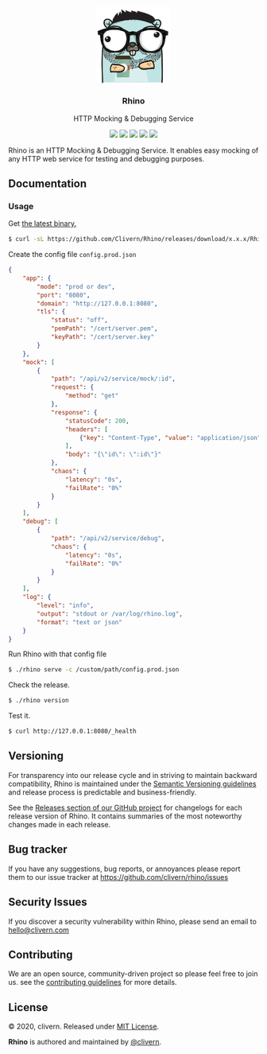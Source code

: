 <p align="center">
    <img alt="Rhino Logo" src="https://raw.githubusercontent.com/clivern/Rhino/master/assets/img/gopher.png?v=0.1.1" width="150" />
    <h3 align="center">Rhino</h3>
    <p align="center">HTTP Mocking & Debugging Service</p>
    <p align="center">
        <a href="https://travis-ci.com/Clivern/Rhino"><img src="https://travis-ci.com/Clivern/Rhino.svg?branch=master"></a>
        <a href="https://github.com/Clivern/Rhino/releases"><img src="https://img.shields.io/badge/Version-0.1.1-red.svg"></a>
        <a href="https://goreportcard.com/report/github.com/Clivern/Rhino"><img src="https://goreportcard.com/badge/github.com/clivern/Rhino?v=0.1.1"></a>
        <a href="https://hub.docker.com/r/clivern/rhino"><img src="https://img.shields.io/badge/Docker-Latest-green"></a>
        <a href="https://github.com/Clivern/Rhino/blob/master/LICENSE"><img src="https://img.shields.io/badge/LICENSE-MIT-orange.svg"></a>
    </p>
</p>

Rhino is an HTTP Mocking & Debugging Service. It enables easy mocking of any HTTP web service for testing and debugging purposes.

## Documentation

### Usage

Get [the latest binary.](https://github.com/Clivern/Rhino/releases)

```zsh
$ curl -sL https://github.com/Clivern/Rhino/releases/download/x.x.x/Rhino_x.x.x_OS_x86_64.tar.gz | tar xz
```

Create the config file `config.prod.json`

```json
{
    "app": {
        "mode": "prod or dev",
        "port": "8080",
        "domain": "http://127.0.0.1:8080",
        "tls": {
            "status": "off",
            "pemPath": "/cert/server.pem",
            "keyPath": "/cert/server.key"
        }
    },
    "mock": [
        {
            "path": "/api/v2/service/mock/:id",
            "request": {
                "method": "get"
            },
            "response": {
                "statusCode": 200,
                "headers": [
                    {"key": "Content-Type", "value": "application/json"}
                ],
                "body": "{\"id\": \":id\"}"
            },
            "chaos": {
                "latency": "0s",
                "failRate": "0%"
            }
        }
    ],
    "debug": [
        {
            "path": "/api/v2/service/debug",
            "chaos": {
                "latency": "0s",
                "failRate": "0%"
            }
        }
    ],
    "log": {
        "level": "info",
        "output": "stdout or /var/log/rhino.log",
        "format": "text or json"
    }
}
```

Run Rhino with that config file

```zsh
$ ./rhino serve -c /custom/path/config.prod.json
```

Check the release.

```zsh
$ ./rhino version
```

Test it.

```zsh
$ curl http://127.0.0.1:8080/_health
```


## Versioning

For transparency into our release cycle and in striving to maintain backward compatibility, Rhino is maintained under the [Semantic Versioning guidelines](https://semver.org/) and release process is predictable and business-friendly.

See the [Releases section of our GitHub project](https://github.com/clivern/rhino/releases) for changelogs for each release version of Rhino. It contains summaries of the most noteworthy changes made in each release.


## Bug tracker

If you have any suggestions, bug reports, or annoyances please report them to our issue tracker at https://github.com/clivern/rhino/issues


## Security Issues

If you discover a security vulnerability within Rhino, please send an email to [hello@clivern.com](mailto:hello@clivern.com)


## Contributing

We are an open source, community-driven project so please feel free to join us. see the [contributing guidelines](CONTRIBUTING.md) for more details.


## License

© 2020, clivern. Released under [MIT License](https://opensource.org/licenses/mit-license.php).

**Rhino** is authored and maintained by [@clivern](http://github.com/clivern).
